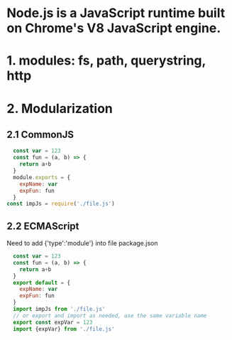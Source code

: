 # Node.js is a JavaScript runtime built on Chrome's V8 JavaScript engine.
# 1. modules: fs, path, querystring, http
# 2. Modularization
  ## 2.1 CommonJS
  ```Javascript
    const var = 123
    const fun = (a, b) => {
      return a+b
    }
    module.exports = {
      expName: var
      expFun: fun
    }
const impJs = require('./file.js')
  ```
  ## 2.2 ECMAScript
  Need to add {'type':'module'} into file package.json
  ```Javascript
    const var = 123
    const fun = (a, b) => {
      return a+b
    }
    export default = {
      expName: var
      expFun: fun
    }
    import impJs from './file.js'
    // or export and import as needed, use the same variable name
    export const expVar = 123
    import {expVar} from './file.js'
  ```

